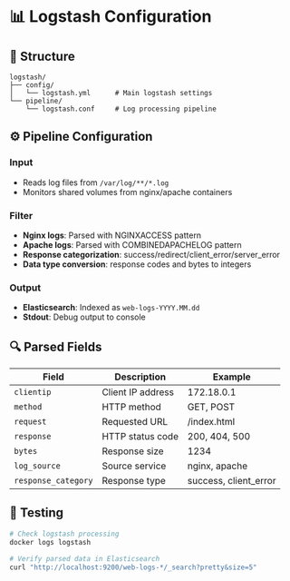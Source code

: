 # 📊 Logstash Configuration

## 📁 Structure
```
logstash/
├── config/
│   └── logstash.yml      # Main logstash settings
└── pipeline/
    └── logstash.conf     # Log processing pipeline
```

## ⚙️ Pipeline Configuration

### Input
- Reads log files from `/var/log/**/*.log`
- Monitors shared volumes from nginx/apache containers

### Filter
- **Nginx logs**: Parsed with NGINXACCESS pattern
- **Apache logs**: Parsed with COMBINEDAPACHELOG pattern
- **Response categorization**: success/redirect/client_error/server_error
- **Data type conversion**: response codes and bytes to integers

### Output
- **Elasticsearch**: Indexed as `web-logs-YYYY.MM.dd`
- **Stdout**: Debug output to console

## 🔍 Parsed Fields

| Field | Description | Example |
|-------|-------------|---------|
| `clientip` | Client IP address | 172.18.0.1 |
| `method` | HTTP method | GET, POST |
| `request` | Requested URL | /index.html |
| `response` | HTTP status code | 200, 404, 500 |
| `bytes` | Response size | 1234 |
| `log_source` | Source service | nginx, apache |
| `response_category` | Response type | success, client_error |

## 🚀 Testing

```bash
# Check logstash processing
docker logs logstash

# Verify parsed data in Elasticsearch
curl "http://localhost:9200/web-logs-*/_search?pretty&size=5"
```
